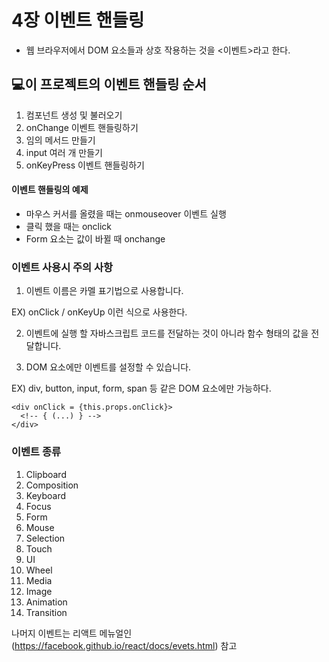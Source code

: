 # 4장 이벤트 핸들링

- 웹 브라우저에서 DOM 요소들과 상호 작용하는 것을 <이벤트>라고 한다.

## 💻이 프로젝트의 이벤트 핸들링 순서

1. 컴포넌트 생성 및 불러오기
2. onChange 이벤트 핸들링하기
3. 임의 메서드 만들기
4. input 여러 개 만들기
5. onKeyPress 이벤트 핸들링하기

#### 이벤트 핸들링의 예제

- 마우스 커서를 올렸을 때는 onmouseover 이벤트 실행
- 클릭 했을 때는 onclick
- Form 요소는 값이 바뀔 때 onchange

### 이벤트 사용시 주의 사항

1. 이벤트 이름은 카멜 표기법으로 사용합니다.

EX) onClick / onKeyUp 이런 식으로 사용한다.

2. 이벤트에 실행 할 자바스크립트 코드를 전달하는 것이 아니라 함수 형태의 값을 전달합니다.

3. DOM 요소에만 이벤트를 설정할 수 있습니다.

EX) div, button, input, form, span 등 같은 DOM 요소에만 가능하다.

```
<div onClick = {this.props.onClick}>
  <!-- { (...) } -->
</div>
```

### 이벤트 종류

1. Clipboard
2. Composition
3. Keyboard
4. Focus
5. Form
6. Mouse
7. Selection
8. Touch
9. UI
10. Wheel
11. Media
12. Image
13. Animation
14. Transition

나머지 이벤트는 리액트 메뉴얼인
(https://facebook.github.io/react/docs/evets.html) 참고
